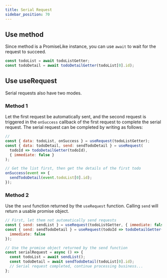 ```yaml
---
title: Serial Request
sidebar_position: 70
---
```


## Use method

Since method is a PromiseLike instance, you can use `await` to wait for the request to succeed.

```javascript
const todoList = await todoListGetter;
const todoDetail = await todoDetailGetter(todoList[0].id);
```

## Use useRequest

Serial requests also have two modes.

### Method 1

Let the first request be automatically sent, and the second request is triggered in the `onSuccess` callback of the first request to complete the serial request. The serial request can be completed by writing as follows:

```javascript
//
const { data: todoList, onSuccess } = useRequest(todoListGetter);
const { data: todoDetail, send: sendTodoDetail } = useRequest(
  todoId => todoDetailGetter(todoId),
  { immediate: false }
);

// Get the list first, then get the details of the first todo
onSuccess(event => {
  sendTodoDetail(event.todoList[0].id);
});
```

### Method 2

Use the `send` function returned by the `useRequest` function. Calling `send` will return a usable promise object.

```javascript
// First, let them not automatically send requests
const { send: sendList } = useRequest(todoListGetter, { immediate: false });
const { send: sendTodoDetail } = useRequest(todoId => todoDetailGetter(todoId), {
  immediate: false
});

// Use the promise object returned by the send function
const serialRequest = async () => {
  const todoList = await sendList();
  const todoDetail = await sendTodoDetail(todoList[0].id);
  // Serial request completed, continue processing business...
};
```
